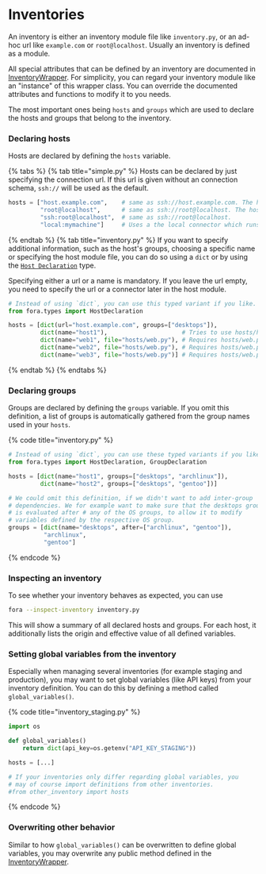 # Inventories

An inventory is either an inventory module file like `inventory.py`, or an ad-hoc
url like `example.com` or `root@localhost`. Usually an inventory is defined as a module.

All special attributes that can be defined by an inventory are documented in [InventoryWrapper](TODO).
For simplicity, you can regard your inventory module like an "instance" of this wrapper class.
You can override the documented attributes and functions to modify it to you needs.

The most important ones being `hosts` and `groups` which are used to declare
the hosts and groups that belong to the inventory.

### Declaring hosts

Hosts are declared by defining the `hosts` variable.

{% tabs %}
{% tab title="simple.py" %}
Hosts can be declared by just specifying the connection url.
If this url is given without an connection schema, `ssh://` will be used as the default.

```python
hosts = ["host.example.com",    # same as ssh://host.example.com. The host's name will be deduced as `host.example.com`
         "root@localhost",      # same as ssh://root@localhost. The hosts' name will be deduced as `localhost`
         "ssh:root@localhost",  # same as ssh://root@localhost.
         "local:mymachine"]     # Uses a the local connector which runs on the current machine as the user executing fora.
```
{% endtab %}
{% tab title="inventory.py" %}
If you want to specify additional information, such as the host's groups,
choosing a specific name or specifying the host module file,
you can do so using a `dict` or by using the [`Host Declaration`](TODO) type.

Specifying either a url or a name is mandatory. If you leave the url empty, you
need to specify the url or a connector later in the host module.

```python
# Instead of using `dict`, you can use this typed variant if you like.
from fora.types import HostDeclaration

hosts = [dict(url="host.example.com", groups=["desktops"]),
         dict(name="host1"),                     # Tries to use hosts/host1.py if it exists.
         dict(name="web1", file="hosts/web.py"), # Requires hosts/web.py
         dict(name="web2", file="hosts/web.py"), # Requires hosts/web.py
         dict(name="web3", file="hosts/web.py")] # Requires hosts/web.py
```
{% endtab %}
{% endtabs %}

### Declaring groups

Groups are declared by defining the `groups` variable.
If you omit this definition, a list of groups is automatically gathered from
the group names used in your `hosts`.

{% code title="inventory.py" %}
```python
# Instead of using `dict`, you can use these typed variants if you like.
from fora.types import HostDeclaration, GroupDeclaration

hosts = [dict(name="host1", groups=["desktops", "archlinux"]),
         dict(name="host2", groups=["desktops", "gentoo"])]

# We could omit this definition, if we didn't want to add inter-group
# dependencies. We for example want to make sure that the desktops group
# is evaluated after # any of the OS groups, to allow it to modify
# variables defined by the respective OS group.
groups = [dict(name="desktops", after=["archlinux", "gentoo"]),
          "archlinux",
          "gentoo"]
```
{% endcode %}

### Inspecting an inventory

To see whether your inventory behaves as expected, you can use

```bash
fora --inspect-inventory inventory.py
```

This will show a summary of all declared hosts and groups.
For each host, it additionally lists the origin and effective value of all defined variables.

### Setting global variables from the inventory

Especially when managing several inventories (for example staging and production),
you may want to set global variables (like API keys) from your inventory definition.
You can do this by defining a method called `global_variables()`.

{% code title="inventory_staging.py" %}
```python
import os

def global_variables()
    return dict(api_key=os.getenv("API_KEY_STAGING"))

hosts = [...]

# If your inventories only differ regarding global variables, you
# may of course import definitions from other inventories.
#from other_inventory import hosts
```
{% endcode %}

### Overwriting other behavior

Similar to how `global_variables()` can be overwritten to define global variables,
you may overwrite any public method defined in the [InventoryWrapper](TODO).
